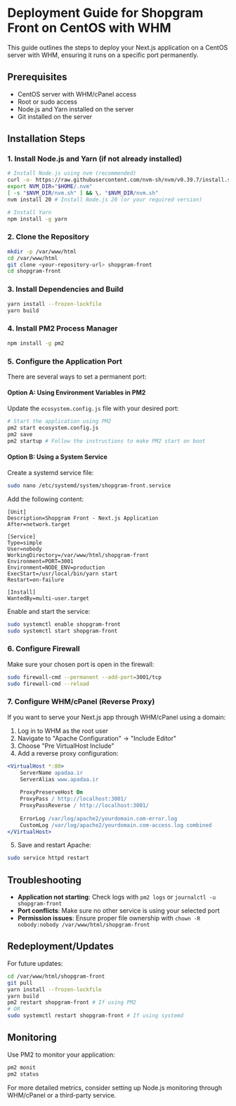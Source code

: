# Deployment Guide for Shopgram Front on CentOS with WHM

This guide outlines the steps to deploy your Next.js application on a CentOS server with WHM, ensuring it runs on a specific port permanently.

## Prerequisites

- CentOS server with WHM/cPanel access
- Root or sudo access
- Node.js and Yarn installed on the server
- Git installed on the server

## Installation Steps

### 1. Install Node.js and Yarn (if not already installed)

```bash
# Install Node.js using nvm (recommended)
curl -o- https://raw.githubusercontent.com/nvm-sh/nvm/v0.39.7/install.sh | bash
export NVM_DIR="$HOME/.nvm"
[ -s "$NVM_DIR/nvm.sh" ] && \. "$NVM_DIR/nvm.sh"
nvm install 20 # Install Node.js 20 (or your required version)

# Install Yarn
npm install -g yarn
```

### 2. Clone the Repository

```bash
mkdir -p /var/www/html
cd /var/www/html
git clone <your-repository-url> shopgram-front
cd shopgram-front
```

### 3. Install Dependencies and Build

```bash
yarn install --frozen-lockfile
yarn build
```

### 4. Install PM2 Process Manager

```bash
npm install -g pm2
```

### 5. Configure the Application Port

There are several ways to set a permanent port:

#### Option A: Using Environment Variables in PM2

Update the `ecosystem.config.js` file with your desired port:

```bash
# Start the application using PM2
pm2 start ecosystem.config.js
pm2 save
pm2 startup # Follow the instructions to make PM2 start on boot
```

#### Option B: Using a System Service

Create a systemd service file:

```bash
sudo nano /etc/systemd/system/shopgram-front.service
```

Add the following content:

```
[Unit]
Description=Shopgram Front - Next.js Application
After=network.target

[Service]
Type=simple
User=nobody
WorkingDirectory=/var/www/html/shopgram-front
Environment=PORT=3001
Environment=NODE_ENV=production
ExecStart=/usr/local/bin/yarn start
Restart=on-failure

[Install]
WantedBy=multi-user.target
```

Enable and start the service:

```bash
sudo systemctl enable shopgram-front
sudo systemctl start shopgram-front
```

### 6. Configure Firewall

Make sure your chosen port is open in the firewall:

```bash
sudo firewall-cmd --permanent --add-port=3001/tcp
sudo firewall-cmd --reload
```

### 7. Configure WHM/cPanel (Reverse Proxy)

If you want to serve your Next.js app through WHM/cPanel using a domain:

1. Log in to WHM as the root user
2. Navigate to "Apache Configuration" → "Include Editor"
3. Choose "Pre VirtualHost Include"
4. Add a reverse proxy configuration:

```apache
<VirtualHost *:80>
    ServerName apadaa.ir
    ServerAlias www.apadaa.ir
    
    ProxyPreserveHost On
    ProxyPass / http://localhost:3001/
    ProxyPassReverse / http://localhost:3001/
    
    ErrorLog /var/log/apache2/yourdomain.com-error.log
    CustomLog /var/log/apache2/yourdomain.com-access.log combined
</VirtualHost>
```

5. Save and restart Apache:

```bash
sudo service httpd restart
```

## Troubleshooting

- **Application not starting**: Check logs with `pm2 logs` or `journalctl -u shopgram-front`
- **Port conflicts**: Make sure no other service is using your selected port
- **Permission issues**: Ensure proper file ownership with `chown -R nobody:nobody /var/www/html/shopgram-front`

## Redeployment/Updates

For future updates:

```bash
cd /var/www/html/shopgram-front
git pull
yarn install --frozen-lockfile
yarn build
pm2 restart shopgram-front # If using PM2
# OR
sudo systemctl restart shopgram-front # If using systemd
```

## Monitoring

Use PM2 to monitor your application:

```bash
pm2 monit
pm2 status
```

For more detailed metrics, consider setting up Node.js monitoring through WHM/cPanel or a third-party service. 